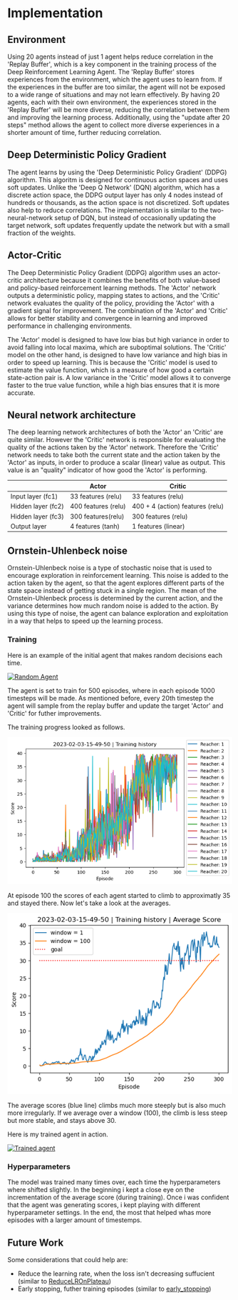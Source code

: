 # Implementation

## Environment
Using 20 agents instead of just 1 agent helps reduce correlation in the 'Replay Buffer', which is a key component in the training process of the Deep Reinforcement Learning Agent. The 'Replay Buffer' stores experiences from the environment, which the agent uses to learn from. If the experiences in the buffer are too similar, the agent will not be exposed to a wide range of situations and may not learn effectively. By having 20 agents, each with their own environment, the experiences stored in the 'Replay Buffer' will be more diverse, reducing the correlation between them and improving the learning process. Additionally, using the "update after 20 steps" method allows the agent to collect more diverse experiences in a shorter amount of time, further reducing correlation.

## Deep Deterministic Policy Gradient
The agent learns by using the 'Deep Deterministic Policy Gradient' (DDPG) algorithm. This algoritm is designed for continuous action spaces and uses soft updates. Unlike the 'Deep Q Network' (DQN) algorithm, which has a discrete action space, the DDPG output layer has only 4 nodes instead of hundreds or thousands, as the action space is not discretized. Soft updates also help to reduce correlations. The implementation is similar to the two-neural-network setup of DQN, but instead of occasionally updating the target network, soft updates frequently update the network but with a small fraction of the weights.

## Actor-Critic
The Deep Deterministic Policy Gradient (DDPG) algorithm uses an actor-critic architecture because it combines the benefits of both value-based and policy-based reinforcement learning methods. The 'Actor' network outputs a deterministic policy, mapping states to actions, and the 'Critic' network evaluates the quality of the policy, providing the 'Actor' with a gradient signal for improvement. The combination of the 'Actor' and 'Critic' allows for better stability and convergence in learning and improved performance in challenging environments.

The 'Actor' model is designed to have low bias but high variance in order to avoid falling into local maxima, which are suboptimal solutions. The 'Critic' model on the other hand, is designed to have low variance and high bias in order to speed up learning. This is because the 'Critic' model is used to estimate the value function, which is a measure of how good a certain state-action pair is. A low variance in the 'Critic' model allows it to converge faster to the true value function, while a high bias ensures that it is more accurate.

## Neural network architecture
The deep learning network architectures of both the 'Actor' an 'Critic' are quite similar. However the 'Critic' network is responsible for evaluating the quality of the actions taken by the 'Actor' network. Therefore the 'Critic' network needs to take both the current state and the action taken by the 'Actor' as inputs, in order to produce a scalar (linear) value as output. This value is an "quality" indicator of how good the 'Actor' is performing.

|                    | Actor               | Critic                           |
| ------------------ | ------------------- | -------------------------------- |
| Input layer (fc1)  | 33 features (relu)  | 33 features (relu)               |
| Hidden layer (fc2) | 400 features (relu) | 400 + 4 (action) features (relu) |
| Hidden layer (fc3) | 300 features(relu)  | 300 features (relu)              |
| Output layer       | 4 features (tanh)   | 1 features (linear)              |

## Ornstein-Uhlenbeck noise
Ornstein-Uhlenbeck noise is a type of stochastic noise that is used to encourage exploration in reinforcement learning. This noise is added to the action taken by the agent, so that the agent explores different parts of the state space instead of getting stuck in a single region. The mean of the Ornstein-Uhlenbeck process is determined by the current action, and the variance determines how much random noise is added to the action. By using this type of noise, the agent can balance exploration and exploitation in a way that helps to speed up the learning process.

### Training
Here is an example of the initial agent that makes random decisions each time.

[![Random Agent](http://img.youtube.com/vi/0sAU8G-GJEA/0.jpg)](http://www.youtube.com/watch?v=0sAU8G-GJEA "Random Agent - (Click to Watch!)")

The agent is set to train for 500 episodes, where in each episode 1000 timesteps will be made. As mentioned before, every 20th timestep the agent will sample from the replay buffer and update the target 'Actor' and 'Critic' for futher improvements.

The training progress looked as follows.

![Scores](assets/scores_latest.png)

At episode 100 the scores of each agent started to climb to approximatly 35 and stayed there. Now let's take a look at the averages.

![Average Score](assets/scores_avg_latest.png)

The average scores (blue line) climbs much more steeply but is also much more irregularly. If we average over a window (100), the climb is less steep but more stable, and stays above 30.

Here is my trained agent in action.

[![Trained agent](http://img.youtube.com/vi/8bfbBXvRp6I/0.jpg)](http://www.youtube.com/watch?v=8bfbBXvRp6I "Trained agent - (Click to Watch!)")

### Hyperparameters
The model was trained many times over, each time the hyperparameters where shifted slightly. In the beginning i kept a close eye on the incrementation of the average score (during training). Once i was confident that the agent was generating scores, i kept playing with different hyperparameter settings. In the end, the most that helped whas more episodes with a larger amount of timestemps.

## Future Work
Some considerations that could help are:
- Reduce the learning rate, when the loss isn't decreasing suffucient (similar to [ReduceLROnPlateau](https://keras.io/api/callbacks/reduce_lr_on_plateau/))
- Early stopping, futher training episodes (similar to [early_stopping](https://keras.io/api/callbacks/early_stopping/))
